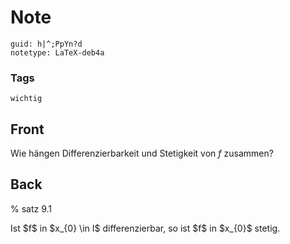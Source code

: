 # Note
```
guid: h|^;PpYn?d
notetype: LaTeX-deb4a
```

### Tags
```
wichtig
```

## Front
Wie hängen Differenzierbarkeit und Stetigkeit von $f$ zusammen?

## Back
% satz 9.1<div>
</div><div>Ist $f$ in $x_{0} \in I$ differenzierbar, so ist $f$ in $x_{0}$ stetig.
</div>
